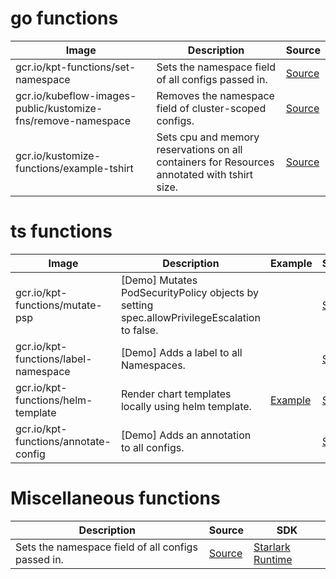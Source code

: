 # go functions

| Image | Description | Source |
| ----- | ----------- | ------ |
| gcr.io/kpt-functions/set-namespace | Sets the namespace field of all configs passed in. | [Source](https://github.com/GoogleContainerTools/kpt-functions-catalog/blob/master/functions/go/set-namespace/main.go)
| gcr.io/kubeflow-images-public/kustomize-fns/remove-namespace | Removes the namespace field of cluster-scoped configs. | [Source](https://github.com/kubeflow/kfctl/tree/master/kustomize-fns/remove-namespace/)
| gcr.io/kustomize-functions/example-tshirt | Sets cpu and memory reservations on all containers for Resources annotated with tshirt size. | [Source](https://github.com/kubernetes-sigs/kustomize/blob/master/functions/examples/injection-tshirt-sizes/image/main.go)

# ts functions

| Image | Description | Example | Source |
| ----- | ----------- | ------- | ------ |
| gcr.io/kpt-functions/mutate-psp | [Demo] Mutates PodSecurityPolicy objects by setting spec.allowPrivilegeEscalation to false. | | [Source](https://github.com/GoogleContainerTools/kpt-functions-sdk/blob/master/ts/demo-functions/src/mutate_psp.ts)
| gcr.io/kpt-functions/label-namespace | [Demo] Adds a label to all Namespaces. | | [Source](https://github.com/GoogleContainerTools/kpt-functions-sdk/blob/master/ts/hello-world/src/label_namespace.ts)
| gcr.io/kpt-functions/helm-template | Render chart templates locally using helm template. | [Example](https://github.com/GoogleContainerTools/kpt-functions-catalog/tree/master/examples/helm-template/) | [Source](https://github.com/GoogleContainerTools/kpt-functions-catalog/blob/master/functions/ts/src/helm_template.ts)
| gcr.io/kpt-functions/annotate-config | [Demo] Adds an annotation to all configs. | |  [Source](https://github.com/GoogleContainerTools/kpt-functions-sdk/blob/master/ts/demo-functions/src/annotate_config.ts) 

# Miscellaneous functions

| Description | Source | SDK |
| ----------- | ------ | --- |
| Sets the namespace field of all configs passed in. | [Source](https://github.com/GoogleContainerTools/kpt-functions-catalog/blob/master/functions/starlark/set_namespace.star) | [Starlark Runtime](../../../../producer/functions/starlark/) 
